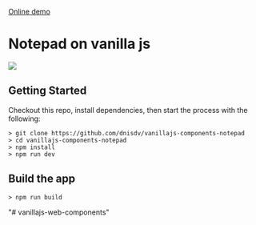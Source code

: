 <a href="https://dnisdv.github.io/vanillajs-notepad/">Online demo</a>
# Notepad on vanilla js
 
<img src="https://i.imgur.com/hJGJqjT.png" />

## Getting Started
Checkout this repo, install dependencies, then start the process with the following:
```
> git clone https://github.com/dnisdv/vanillajs-components-notepad
> cd vanillajs-components-notepad
> npm install
> npm run dev
```

## Build the app
```
> npm run build
```
"# vanillajs-web-components" 
